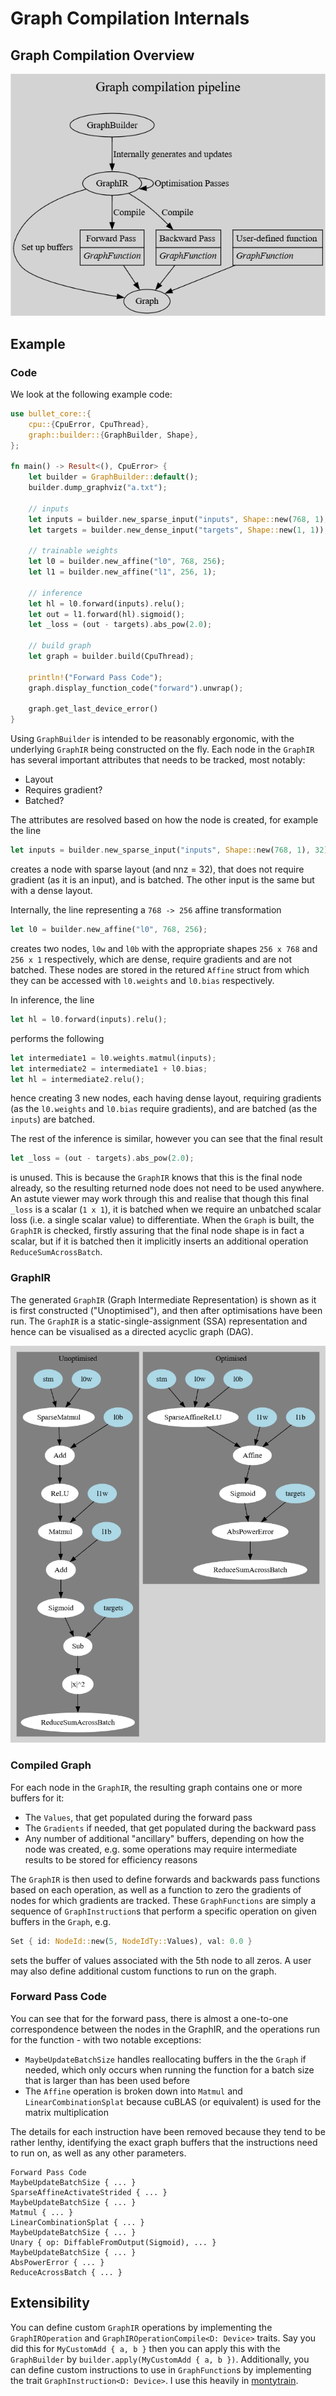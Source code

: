 # Graph Compilation Internals

## Graph Compilation Overview

![](images/graph-pipeline.png)

## Example

### Code

We look at the following example code:

```rust
use bullet_core::{
    cpu::{CpuError, CpuThread},
    graph::builder::{GraphBuilder, Shape},
};

fn main() -> Result<(), CpuError> {
    let builder = GraphBuilder::default();
    builder.dump_graphviz("a.txt");

    // inputs
    let inputs = builder.new_sparse_input("inputs", Shape::new(768, 1), 32);
    let targets = builder.new_dense_input("targets", Shape::new(1, 1));

    // trainable weights
    let l0 = builder.new_affine("l0", 768, 256);
    let l1 = builder.new_affine("l1", 256, 1);

    // inference
    let hl = l0.forward(inputs).relu();
    let out = l1.forward(hl).sigmoid();
    let _loss = (out - targets).abs_pow(2.0);

    // build graph
    let graph = builder.build(CpuThread);

    println!("Forward Pass Code");
    graph.display_function_code("forward").unwrap();

    graph.get_last_device_error()
}
```

Using `GraphBuilder` is intended to be reasonably ergonomic, with the underlying `GraphIR` being constructed on the fly.
Each node in the `GraphIR` has several important attributes that needs to be tracked, most notably:
- Layout
- Requires gradient?
- Batched?

The attributes are resolved based on how the node is created, for example the line
```rust
let inputs = builder.new_sparse_input("inputs", Shape::new(768, 1), 32);
```
creates a node with sparse layout (and nnz = 32), that does not require gradient (as it is an input),
and is batched. The other input is the same but with a dense layout.

Internally, the line representing a `768 -> 256` affine transformation
```rust
let l0 = builder.new_affine("l0", 768, 256);
```
creates two nodes, `l0w` and `l0b` with the appropriate shapes `256 x 768` and `256 x 1` respectively,
which are dense, require gradients and are not batched. These nodes are stored in the retured `Affine`
struct from which they can be accessed with `l0.weights` and `l0.bias` respectively.

In inference, the line
```rust
let hl = l0.forward(inputs).relu();
```
performs the following
```rust
let intermediate1 = l0.weights.matmul(inputs);
let intermediate2 = intermediate1 + l0.bias;
let hl = intermediate2.relu();
```
hence creating 3 new nodes, each having dense layout, requiring gradients (as the `l0.weights` and `l0.bias` require gradients),
and are batched (as the `inputs`) are batched.

The rest of the inference is similar, however you can see that the final result
```rust
let _loss = (out - targets).abs_pow(2.0);
```
is unused. This is because the `GraphIR` knows that this is the final node already, so the resulting returned node does not need to be used anywhere.
An astute viewer may work through this and realise that though this final `_loss` is a scalar (`1 x 1`), it is batched when we require an unbatched scalar loss (i.e. a single scalar value) to differentiate. When the `Graph` is built, the `GraphIR` is checked, firstly assuring that the final node shape is in fact a scalar, but if it is batched then it implicitly inserts an additional operation `ReduceSumAcrossBatch`.

### GraphIR

The generated `GraphIR` (Graph Intermediate Representation) is shown as it is first constructed ("Unoptimised"), and then after optimisations have been run.
The `GraphIR` is a static-single-assignment (SSA) representation and hence can be visualised as a directed acyclic graph (DAG).

![](images/graph-example.png)

### Compiled Graph

For each node in the `GraphIR`, the resulting graph contains one or more buffers for it:
- The `Values`, that get populated during the forward pass
- The `Gradients` if needed, that get populated during the backward pass
- Any number of additional "ancillary" buffers, depending on how the node was created, e.g. some operations may require intermediate results to be stored for efficiency reasons

The `GraphIR` is then used to define forwards and backwards pass functions based on each operation, as well as a function to zero the gradients of nodes for which gradients are tracked. These `GraphFunctions` are simply a sequence of `GraphInstruction`s that perform a specific operation on given buffers in the `Graph`, e.g.
```rust
Set { id: NodeId::new(5, NodeIdTy::Values), val: 0.0 }
```
sets the buffer of values associated with the 5th node to all zeros.
A user may also define additional custom functions to run on the graph.

### Forward Pass Code

You can see that for the forward pass, there is almost a one-to-one correspondence between the nodes in the GraphIR,
and the operations run for the function - with two notable exceptions:
- `MaybeUpdateBatchSize` handles reallocating buffers in the the `Graph` if needed, which only occurs when running the function
for a batch size that is larger than has been used before
- The `Affine` operation is broken down into `Matmul` and `LinearCombinationSplat` because cuBLAS (or equivalent) is used for the matrix multiplication

The details for each instruction have been removed because they tend to be rather lenthy, identifying the exact graph buffers that the instructions need to run on, as well as any other parameters.

```
Forward Pass Code
MaybeUpdateBatchSize { ... }
SparseAffineActivateStrided { ... }
MaybeUpdateBatchSize { ... }
Matmul { ... }
LinearCombinationSplat { ... }
MaybeUpdateBatchSize { ... }
Unary { op: DiffableFromOutput(Sigmoid), ... }
MaybeUpdateBatchSize { ... }
AbsPowerError { ... }
ReduceAcrossBatch { ... }
```

## Extensibility

You can define custom `GraphIR` operations by implementing the `GraphIROperation` and `GraphIROperationCompile<D: Device>` traits. Say you did this for `MyCustomAdd { a, b }` then you can apply this with the `GraphBuilder` by `builder.apply(MyCustomAdd { a, b })`. Additionally, you can define custom instructions to use in `GraphFunction`s by implementing the trait `GraphInstruction<D: Device>`. I use this heavily in [montytrain](https://github.com/official-monty/montytrain).
